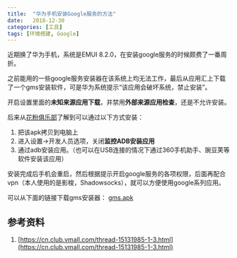 ```yaml
---
title:  "华为手机安装Google服务的方法"  
date:   2018-12-30  
categories: [工具]
tags: [环境搭建, Google]
---
```


近期换了华为手机，系统是EMUI 8.2.0，在安装google服务的时候颇费了一番周折。


之前能用的一些google服务安装器在该系统上均无法工作，最后从应用汇上下载了一个gms安装软件，可是华为系统提示“该应用会破坏系统，禁止安装”。

开启设置里面的**未知来源应用下载**，并禁用**外部来源应用检查**，还是不允许安装。

后来从[花粉俱乐部](https://cn.club.vmall.com/thread-15131985-1-3.html)了解到可以通过以下方式安装：

1. 把该apk拷贝到电脑上
2. 进入设置→开发人员选项，关闭**监控ADB安装应用**
3. 通过adb安装应用。（也可以在USB连接的情况下通过360手机助手、豌豆荚等软件安装该应用）


安装完成后手机会重启，然后根据提示开启google服务的各项权限，后面再配合vpn（本人使用的是影梭，Shadowsocks），就可以方便使用google系列应用。

可以从下面的链接下载gms安装器：
[gms.apk](https://github.com/sigusr1/blog_assets/blob/master/2018-12-30-google_service_for_huawei/gms.apk)

## 参考资料 ##
1. [https://cn.club.vmall.com/thread-15131985-1-3.html](https://cn.club.vmall.com/thread-15131985-1-3.html)